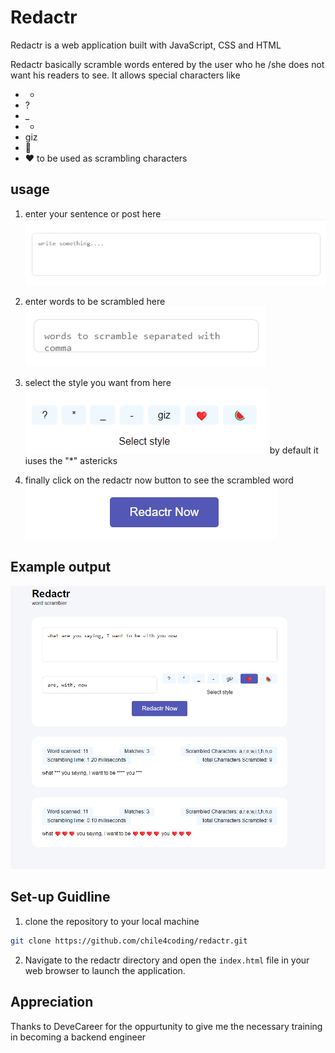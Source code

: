 # Redactr

Redactr is a web application built with JavaScript, CSS and HTML

Redactr basically scramble words entered by the user who he /she does not want his readers to see. It allows special characters like
- *
- ?
- _
- -
- giz
- 🍉
- ❤️
to be used as scrambling characters

## usage
1. enter your sentence or post here
![Alt text](image.png)

2. enter words to be scrambled here
![Alt text](image-1.png)

3. select the style you want from here
![Alt text](image-2.png)
by default it iuses the "*" astericks

4. finally click on the redactr now button  to see the scrambled word
![Alt text](image-3.png)

## Example output
![Alt text](image-4.png)

## Set-up Guidline

1. clone the repository to your local machine
````bash
git clone https://github.com/chile4coding/redactr.git

````

2. Navigate to the redactr directory and open the `index.html` file in your web browser to launch the application.

## Appreciation
Thanks to DeveCareer for the oppurtunity to give me the necessary training in becoming a backend engineer

